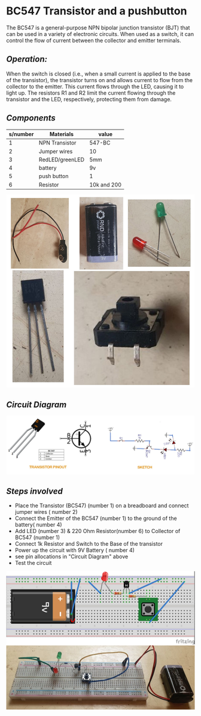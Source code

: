 # BC547 Transistor and a pushbutton
The BC547 is a general-purpose NPN bipolar junction transistor (BJT) that can be used in a variety of electronic circuits. When used as a switch, it can control the flow of current between the collector and emitter terminals.

## _Operation:_

When the switch is closed (i.e., when a small current is applied to the base of the transistor), the transistor turns on and allows current to flow from the collector to the emitter. This current flows through the LED, causing it to light up. The resistors R1 and R2 limit the current flowing through the transistor and the LED, respectively, protecting them from damage.

## _Components_


|s/number| Materials | value |
| -------- | -------- | -------- |
| 1|  NPN Transistor  | 547-BC|
| 2| Jumper wires |10 |
| 3| RedLED/greenLED  | 5mm    |
| 4| battery | 9v|
| 5| push button | 1 |
| 6| Resistor    | 10k and 200|

 ![Components for the circuit](/images/Components.jpg)


## _Circuit Diagram_

 ![Circuit](/images/Circuit.jpg)


## _Steps involved_

* Place the Transistor (BC547) (number 1) on a breadboard and connect jumper wires ( number 2)
* Connect the Emitter of the BC547 (number 1) to the ground of the battery( number 4)
* Add LED (number 3) & 220 Ohm Resistor(number 6) to Collector of BC547 (number 1)
* Connect 1k Resistor and Switch to the Base of the transistor
* Power up the circuit with 9V Battery ( number 4)
* see pin allocations in "Circuit Diagram" above 
* Test the circuit 

![sketch](/images/sketchh.jpg)
![sketch](/images/complete%20setup.jpg)


